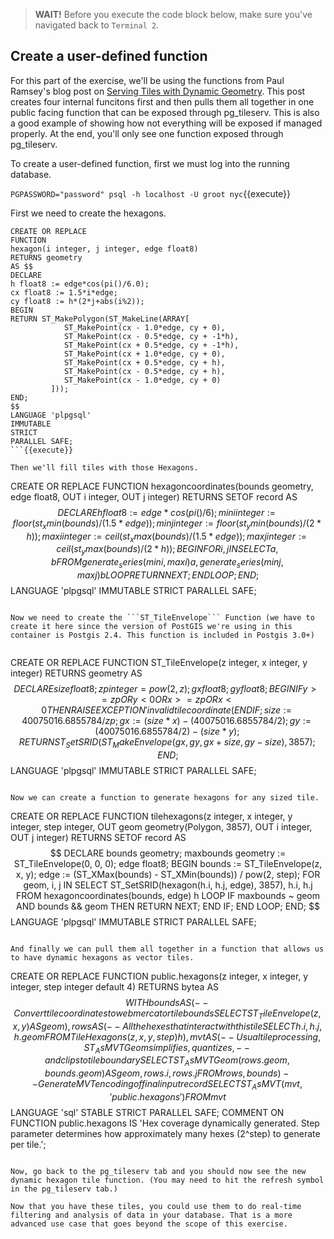 >**WAIT!** Before you execute the code block below, make sure you've navigated back to ```Terminal 2```. 

## Create a user-defined function

For this part of the exercise, we'll be using the functions from Paul Ramsey's blog post on [Serving Tiles with Dynamic Geometry](https://info.crunchydata.com/blog/tile-serving-with-dynamic-geometry). This post creates four internal funcitons first and then pulls them all together in one public facing function that can be exposed through pg_tileserv. This is also a good example of showing how not everything will be exposed if managed properly. At the end, you'll only see one function exposed through pg_tileserv. 

To create a user-defined function, first we must log into the running database.

```PGPASSWORD="password" psql -h localhost -U groot nyc```{{execute}}


First we need to create the hexagons.

```
CREATE OR REPLACE 
FUNCTION 
hexagon(i integer, j integer, edge float8) 
RETURNS geometry 
AS $$ 
DECLARE 
h float8 := edge*cos(pi()/6.0); 
cx float8 := 1.5*i*edge; 
cy float8 := h*(2*j+abs(i%2)); 
BEGIN 
RETURN ST_MakePolygon(ST_MakeLine(ARRAY[ 
            ST_MakePoint(cx - 1.0*edge, cy + 0), 
            ST_MakePoint(cx - 0.5*edge, cy + -1*h), 
            ST_MakePoint(cx + 0.5*edge, cy + -1*h), 
            ST_MakePoint(cx + 1.0*edge, cy + 0), 
            ST_MakePoint(cx + 0.5*edge, cy + h), 
            ST_MakePoint(cx - 0.5*edge, cy + h), 
            ST_MakePoint(cx - 1.0*edge, cy + 0) 
         ])); 
END; 
$$ 
LANGUAGE 'plpgsql' 
IMMUTABLE 
STRICT 
PARALLEL SAFE;
```{{execute}}

Then we'll fill tiles with those Hexagons.

```
CREATE OR REPLACE 
FUNCTION hexagoncoordinates(bounds geometry, edge float8, 
                            OUT i integer, OUT j integer) 
RETURNS SETOF record 
AS $$ 
    DECLARE 
        h float8 := edge*cos(pi()/6); 
        mini integer := floor(st_xmin(bounds) / (1.5*edge)); 
        minj integer := floor(st_ymin(bounds) / (2*h)); 
        maxi integer := ceil(st_xmax(bounds) / (1.5*edge)); 
        maxj integer := ceil(st_ymax(bounds) / (2*h)); 
    BEGIN 
    FOR i, j IN 
    SELECT a, b 
    FROM generate_series(mini, maxi) a, 
         generate_series(minj, maxj) b 
    LOOP 
       RETURN NEXT; 
    END LOOP; 
    END; 
$$
LANGUAGE 'plpgsql' 
IMMUTABLE 
STRICT 
PARALLEL SAFE;
```{{execute}}

Now we need to create the ```ST_TileEnvelope``` Function (we have to create it here since the version of PostGIS we're using in this container is Postgis 2.4. This function is included in Postgis 3.0+)


```
CREATE OR REPLACE
FUNCTION ST_TileEnvelope(z integer, x integer, y integer)
RETURNS geometry
AS $$
  DECLARE
    size float8;
    zp integer = pow(2, z);
    gx float8;
    gy float8;
  BEGIN
    IF y >= zp OR y < 0 OR x >= zp OR x < 0 THEN
        RAISE EXCEPTION 'invalid tile coordinate (%, %, %)', z, x, y;
    END IF;
    size := 40075016.6855784 / zp;
    gx := (size * x) - (40075016.6855784/2);
    gy := (40075016.6855784/2) - (size * y);
    RETURN ST_SetSRID(ST_MakeEnvelope(gx, gy, gx + size, gy - size), 3857);
  END;
$$
LANGUAGE 'plpgsql'
IMMUTABLE
STRICT
PARALLEL SAFE;
```{{execute}}

Now we can create a function to generate hexagons for any sized tile.

```
CREATE OR REPLACE 
FUNCTION tilehexagons(z integer, x integer, y integer, step integer, 
                      OUT geom geometry(Polygon, 3857), OUT i integer, OUT j integer) 
RETURNS SETOF record 
AS $$ 
    DECLARE 
        bounds geometry; 
        maxbounds geometry := ST_TileEnvelope(0, 0, 0); 
        edge float8; 
    BEGIN 
    bounds := ST_TileEnvelope(z, x, y); 
    edge := (ST_XMax(bounds) - ST_XMin(bounds)) / pow(2, step); 
    FOR geom, i, j IN 
    SELECT ST_SetSRID(hexagon(h.i, h.j, edge), 3857), h.i, h.j 
    FROM hexagoncoordinates(bounds, edge) h 
    LOOP 
       IF maxbounds ~ geom AND bounds && geom THEN 
            RETURN NEXT; 
         END IF; 
     END LOOP; 
     END; 
$$ 
LANGUAGE 'plpgsql' 
IMMUTABLE 
STRICT 
PARALLEL SAFE;
```{{execute}}

And finally we can pull them all together in a function that allows us to have dynamic hexagons as vector tiles.

```
CREATE OR REPLACE 
FUNCTION public.hexagons(z integer, x integer, y integer, step integer default 4) 
RETURNS bytea 
AS $$ 
WITH 
bounds AS ( 
    -- Convert tile coordinates to web mercator tile bounds 
    SELECT ST_TileEnvelope(z, x, y) AS geom  
 ),
 rows AS (
    -- All the hexes that interact with this tile 
    SELECT h.i, h.j, h.geom 
    FROM TileHexagons(z, x, y, step) h 
 ), 
 mvt AS ( 
     -- Usual tile processing, ST_AsMVTGeom simplifies, quantizes, 
     -- and clips to tile boundary 
    SELECT ST_AsMVTGeom(rows.geom, bounds.geom) AS geom, 
           rows.i, rows.j 
    FROM rows, bounds 
) 
-- Generate MVT encoding of final input record 
SELECT ST_AsMVT(mvt, 'public.hexagons') FROM mvt 
$$ 
LANGUAGE 'sql' 
STABLE 
STRICT 
PARALLEL SAFE; 
COMMENT ON FUNCTION public.hexagons IS 'Hex coverage dynamically generated. Step parameter determines how approximately many hexes (2^step) to generate per tile.';
```{{execute}}

Now, go back to the pg_tileserv tab and you should now see the new dynamic hexagon tile function. (You may need to hit the refresh symbol in the pg_tileserv tab.)

Now that you have these tiles, you could use them to do real-time filtering and analysis of data in your database. That is a more advanced use case that goes beyond the scope of this exercise.

